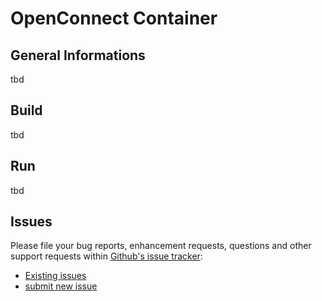 # OpenConnect Container

## General Informations

tbd

## Build

tbd

## Run

tbd

## Issues

Please file your bug reports, enhancement requests, questions and other support requests within [Github's issue tracker](https://help.github.com/articles/about-issues/):

- [Existing issues](https://github.com/oehrlis/openconnect/issues)
- [submit new issue](https://github.com/oehrlis/openconnect/issues/new)
